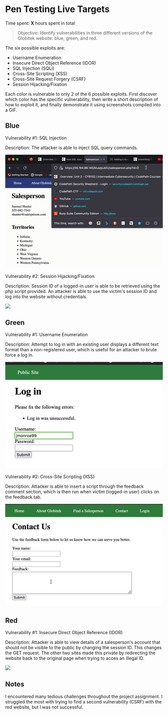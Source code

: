 # Pen Testing Live Targets

Time spent: **X** hours spent in total

> Objective: Identify vulnerabilities in three different versions of the Globitek website: blue, green, and red.

The six possible exploits are:

* Username Enumeration
* Insecure Direct Object Reference (IDOR)
* SQL Injection (SQLi)
* Cross-Site Scripting (XSS)
* Cross-Site Request Forgery (CSRF)
* Session Hijacking/Fixation

Each color is vulnerable to only 2 of the 6 possible exploits. First discover which color has the specific vulnerability, then write a short description of how to exploit it, and finally demonstrate it using screenshots compiled into a GIF.

## Blue

Vulnerability #1: SQL Injection

Description: The attacker is able to inject SQL query commands.

<img src="blueSQL.gif">

Vulnerability #2: Session Hijacking/Fixation

Description: Session ID of a logged-in user is able to be retrieved using the php script provided. An attacker is able to use the victim's session ID and log into the website without credentials.

<img src="blueSESSION.gif">

## Green

Vulnerability #1: Username Enumeration

Description: Attempt to log in with an existing user displays a different text format than a non-registered user, which is useful for an attacker to brute force a log in.

<img src="greenUSERE.gif">

Vulnerability #2: Cross-Site Scripting (XSS)

Description: Attacker is able to insert a script through the feedback comment section, which is then run when victim (logged-in user) clicks on the feedback tab.

<img src="greenXSS.gif">


## Red

Vulnerability #1: Insecure Direct Object Reference (IDOR)

Description: Attacker is able to view details of a salesperson's account that should not be visible to the public by changing the session ID. This changes the GET request. The other two sites made this private by redirecting the website back to the original page when trying to acces an illegal ID.

<img src="redIDOR.gif">

## Notes

I encountered many tedious challenges throughout the project assignment. I struggled the most with trying to find a second vulnerability (CSRF) with the red website, but I was not successful.


